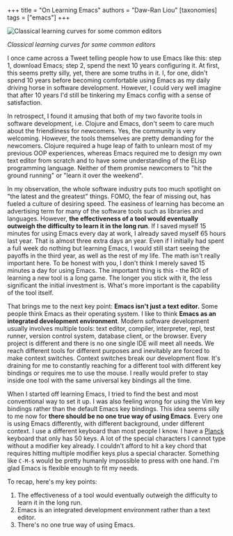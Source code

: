 +++
title = "On Learning Emacs"
authors = "Daw-Ran Liou"
[taxonomies]
tags = ["emacs"]
+++

![Classical learning curves for some common
editors](/images/emacs_learning_curves.png)

_Classical learning curves for some common editors_

I once came across a Tweet telling people how to use Emacs like this: step 1,
download Emacs; step 2, spend the next 10 years configuring it. At first, this
seems pretty silly, yet, there are some truths in it. I, for one, didn't
spend 10 years before becoming comfortable using Emacs as my daily driving horse
in software development. However, I could very well imagine that after 10 years
I'd still be tinkering my Emacs config with a sense of satisfaction.

In retrospect, I found it amusing that both of my two favorite tools in software
development, i.e. Clojure and Emacs, don't seem to care much about the
friendliness for newcomers. Yes, the community is very welcoming. However, the
tools themselves are pretty demanding for the newcomers. Clojure required a huge
leap of faith to unlearn most of my previous OOP experiences, whereas Emacs
required me to design my own text editor from scratch and to have some
understanding of the ELisp programming language. Neither of them promise
newcomers to "hit the ground running" or "learn it over the weekend".

In my observation, the whole software industry puts too much spotlight on "the
latest and the greatest" things. FOMO, the fear of missing out, has fueled a
culture of desiring speed. The easiness of learning has become an advertising
term for many of the software tools such as libraries and languages. However,
__the effectiveness of a tool would eventually outweigh the difficulty to learn
it in the long run__. If I saved myself 15 minutes for using Emacs every day at
work, I already saved myself 65 hours last year. That is almost three extra days
an year. Even if I initially had spent a full week do nothing but learning
Emacs, I would still start seeing the payoffs in the third year, as well as the
rest of my life. The math isn't really important here. To be honest with you, I
don't think I merely saved 15 minutes a day for using Emacs. The important thing
is this - the ROI of learning a new tool is a long game. The longer you stick
with it, the less significant the initial investment is. What's more important
is the capability of the tool itself.

That brings me to the next key point: __Emacs isn't just a text editor.__ Some
people think Emacs as their operating system. I like to think __Emacs as an
integrated development environment__. Modern software development usually
involves multiple tools: text editor, compiler, interpreter, repl, test runner,
version control system, database client, or the browser. Every project is
different and there is no one single IDE will meet all needs. We reach different
tools for different purposes and inevitably are forced to make context
switches. Context switches break our development flow. It's draining for me to
constantly reaching for a different tool with different key bindings or requires
me to use the mouse. I really would prefer to stay inside one tool with the same
universal key bindings all the time.

When I started off learning Emacs, I tried to find the best and most
conventional way to set it up. I was also feeling wrong for using the Vim key
bindings rather than the default Emacs key bindings. This idea seems silly to me
now for __there should be no one true way of using Emacs__. Every one is using
Emacs differently, with different background, under different context. I use a
different keyboard than most people I know. I have a
[Planck](https://ergodox-ez.com/pages/planck) keyboard that only has 50 keys. A
lot of the special characters I cannot type without a modifier key already. I
couldn't afford to hit a key chord that requires hitting multiple modifier keys
plus a special character. Something like `C-M-$` would be pretty humanly
impossible to press with one hand. I'm glad Emacs is flexible enough to fit my
needs.

To recap, here's my key points:
1. The effectiveness of a tool would eventually outweigh the difficulty to
learn it in the long run.
1. Emacs is an integrated development environment rather than a text editor.
1. There's no one true way of using Emacs.
